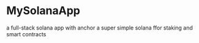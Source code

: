 # MySolanaApp
a full-stack solana app with anchor
a super simple solana ffor staking and smart contracts
